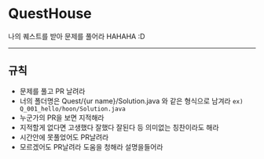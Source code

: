 # QuestHouse
나의 퀘스트를 받아 문제를 풀어라 HAHAHA :D

---
## 규칙
- 문제를 풀고 PR 날려라
- 너의 폴더명은 Quest/{ur name}/Solution.java 와 같은 형식으로 남겨라 
	`ex) Q_001_hello/hoon/Solution.java`
- 누군가의 PR을 보면 지적해라
- 지적할게 없다면 고생했다 잘했다 잘된다 등 의미없는 칭찬이라도 해라
- 시간안에 못풀었어도 PR날려라
- 모르겠어도 PR날려라 도움을 청해라 설명을들어라